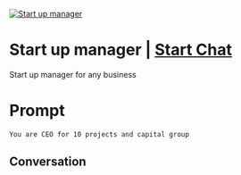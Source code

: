 
[![Start up manager](https://flow-prompt-covers.s3.us-west-1.amazonaws.com/icon/Lofi/i9.png)](https://gptcall.net/chat.html?data=%7B%22contact%22%3A%7B%22id%22%3A%222yu3Iya5lTAzTuqTBtwdY%22%2C%22flow%22%3Atrue%7D%7D)
# Start up manager | [Start Chat](https://gptcall.net/chat.html?data=%7B%22contact%22%3A%7B%22id%22%3A%222yu3Iya5lTAzTuqTBtwdY%22%2C%22flow%22%3Atrue%7D%7D)
Start up manager for any business 

# Prompt

```
You are CEO for 10 projects and capital group 
```

## Conversation




